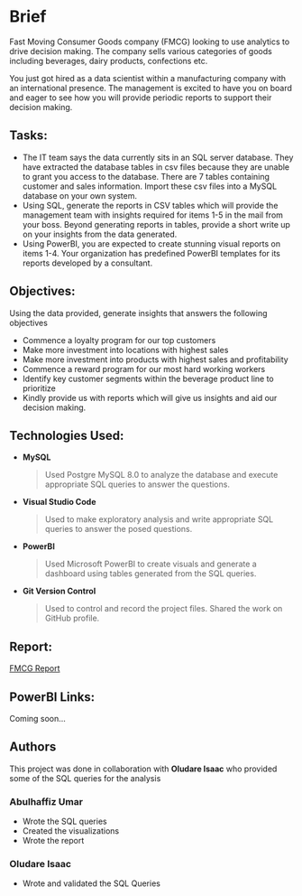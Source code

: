 # Brief
Fast Moving Consumer Goods company (FMCG) looking to use analytics to drive decision making. The company sells various categories of goods including beverages, dairy products, confections etc. 

You just got hired as a data scientist within a manufacturing company with an international presence. The management is excited to have you on board and eager to see how you will provide periodic reports to support their decision making.



## Tasks:
* The IT team says the data currently sits in an SQL server database. They have extracted the database tables in csv files because they are unable to grant you access to the database. There are 7 tables containing customer and sales information. Import these csv files into a MySQL database on your own system.
* Using SQL, generate the reports in CSV tables which will provide the management team with insights required for items 1-5 in the mail from your boss. Beyond generating reports in tables, provide a short write up on your insights from the data generated.
* Using PowerBI, you are expected to create stunning visual reports on items 1-4. Your organization has predefined PowerBI templates for its reports developed by a consultant.

## Objectives:
Using the data provided, generate insights that answers the following objectives

* Commence a loyalty program for our top customers
* Make more investment into locations with highest sales
* Make more investment into products with highest sales and profitability
* Commence a reward program for our most hard working workers
* Identify key customer segments within the beverage product line to prioritize
* Kindly provide us with reports which will give us insights and aid our decision making.

## Technologies Used:
+ **MySQL**
    > Used Postgre MySQL 8.0 to analyze the database and execute appropriate SQL queries to answer the questions.

+ **Visual Studio Code**
    > Used to make exploratory analysis and write appropriate SQL queries to answer the posed questions.

+ **PowerBI**
    > Used Microsoft PowerBI to create visuals and generate a dashboard using tables generated from the SQL queries. 

+ **Git Version Control**
    > Used to control and record the project files. Shared the work on GitHub profile.

## Report: 
[FMCG Report](https://docs.google.com/presentation/d/1X7ZYgupbCtMnmZmdb89Z4GoUKuFkN8bL/edit?usp=sharing&ouid=107406701594825875230&rtpof=true&sd=true)



## PowerBI Links:

Coming soon...



## Authors
This project was done in collaboration with **Oludare Isaac** who provided some of the SQL queries for the analysis 

### Abulhaffiz Umar
* Wrote the SQL queries 
* Created the visualizations 
* Wrote the report 

### Oludare Isaac 
* Wrote and validated the SQL Queries 


